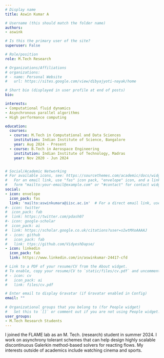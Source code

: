 ```yaml
---
# Display name
title: Aswin Kumar A

# Username (this should match the folder name)
authors:
- aswink

# Is this the primary user of the site?
superuser: False

# Role/position
role: M.Tech Research

# Organizations/Affiliations
# organizations:
# - name: Personal Website
#   url: https://sites.google.com/view/dibyajyoti-nayak/home

# Short bio (displayed in user profile at end of posts)
bio: 

interests:
- Computational fluid dynamics  
- Asynchronous parallel algorithms
- High performance computing

education:
  courses:
  - course: M.Tech in Computational and Data Sciences
    institution: Indian Institute of Science, Bangalore
    year: Aug 2024 - Present
  - course: B.Tech in Aerospace Engineering
    institution: Indian Institute of Technology, Madras
    year: Nov 2020 - Jun 2024


# Social/Academic Networking
# For available icons, see: https://sourcethemes.com/academic/docs/widgets/#icons
#   For an email link, use "fas" icon pack, "envelope" icon, and a link in the
#   form "mailto:your-email@example.com" or "#contact" for contact widget.
social:
- icon: envelope
  icon_pack: fas
  link: 'mailto:aswinkumara@iisc.ac.in'  # For a direct email link, use "mailto:test@example.org".
#- icon: twitter
#  icon_pack: fab
#  link: https://twitter.com/pdash07
#- icon: google-scholar
#  icon_pack: ai
#  link: https://scholar.google.co.uk/citations?user=sIwtMXoAAAAJ
# - icon: github
#   icon_pack: fab
#   link: ttps://github.com/VidyeshDapse/ 
- icon: linkedin
  icon_pack: fab
  link: https://www.linkedin.com/in/aswinkumar-24417-cfd

# Link to a PDF of your resume/CV from the About widget.
# To enable, copy your resume/CV to `static/files/cv.pdf` and uncomment the lines below.  
# - icon: cv
#   icon_pack: ai
#   link: files/cv.pdf

# Enter email to display Gravatar (if Gravatar enabled in Config)
email: ""
  
# Organizational groups that you belong to (for People widget)
#   Set this to `[]` or comment out if you are not using People widget.  
user_groups:
- M.Tech Research Students
---
```

I joined the FLAME lab as an M. Tech. (research) student in summer 2024. I work on asynchrony tolerant schemes that can help design highly scalable discontinuous Galerkin method-based solvers for reacting flows. My interests outside of academics include watching cinema and sports.
